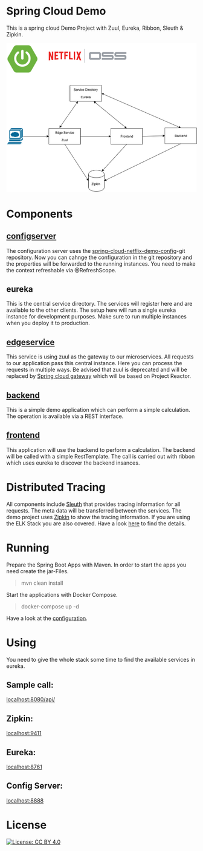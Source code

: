 # Spring Cloud Demo

This is a spring cloud Demo Project with Zuul, Eureka, Ribbon, Sleuth &amp; Zipkin. 

![System diagram](Spring_cloud.png)

# Components

## [configserver](configserver/README.md)

The configuration server uses the [spring-cloud-netflix-demo-config](https://github.com/marcopaga/spring-cloud-netflix-demo-config/)-git repository.
Now you can cahnge the configuration in the git repository and the properties will be forwarded to the running instances. You need to make the context refreshable via @RefreshScope.

## eureka

This is the central service directory. The services will register here and are available to the other clients. The setup here will run a single eureka instance for development purposes. Make sure to run multiple instances when you deploy it to production.

## [edgeservice](edgeservice/README.md)

This service is using zuul as the gateway to our microservices. All requests to our application pass this central instance.
Here you can process the requests in multiple ways.
Be advised that zuul is deprecated and will be replaced by [Spring cloud gateway](http://cloud.spring.io/spring-cloud-gateway/) which will be based on Project Reactor.

## [backend](backend/README.md)

This is a simple demo application which can perform a simple calculation. The operation is available via a REST interface.

## [frontend](frontend/README.md)

This application will use the backend to perform a calculation. The backend will be called with a simple RestTemplate.
The call is carried out with ribbon which uses eureka to discover the backend insances.

# Distributed Tracing

All components include [Sleuth](http://cloud.spring.io/spring-cloud-static/spring-cloud-sleuth/1.2.5.RELEASE/single/spring-cloud-sleuth.html#_terminology) that provides tracing information for all requests. The meta data will be transferred between the services.
The demo project uses [Zipkin](http://zipkin.io/) to show the tracing information.
If you are using the ELK Stack you are also covered. Have a look [here](http://cloud.spring.io/spring-cloud-static/spring-cloud-sleuth/1.2.5.RELEASE/single/spring-cloud-sleuth.html#_log_correlation) to find the details. 

# Running

Prepare the Spring Boot Apps with Maven. In order to start the apps you need create the jar-Files.

> mvn clean install 

Start the applications with Docker Compose.

> docker-compose up -d

Have a look at the [configuration](docker-compose.yml).

# Using

You need to give the whole stack some time to find the available services in eureka.

## Sample call:

[localhost:8080/api/](http://localhost:8080/api/)

## Zipkin:

[localhost:9411](http://localhost:9411/)

## Eureka:

[localhost:8761](http://localhost:8761/)

## Config Server:

[localhost:8888](http://localhost:8888/)

# License

[![License: CC BY 4.0](https://licensebuttons.net/l/by/4.0/80x15.png)](https://creativecommons.org/licenses/by/4.0/)
